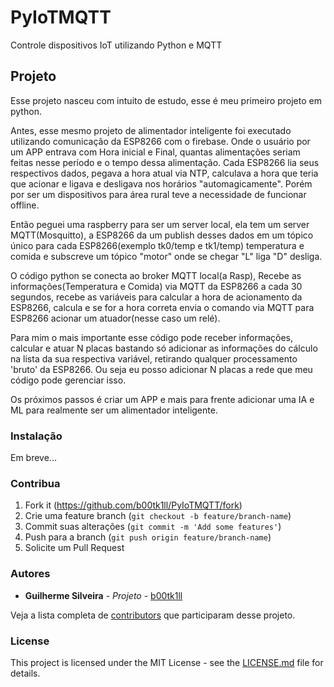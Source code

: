 # PyIoTMQTT
Controle dispositivos IoT utilizando Python e MQTT

## Projeto

Esse projeto nasceu com intuito de estudo, esse é meu primeiro projeto em python.

Antes, esse mesmo projeto de alimentador inteligente foi executado utilizando comunicação da ESP8266 com o firebase. Onde o usuário por um APP entrava com Hora inicial e Final, quantas alimentações seriam feitas nesse período e o tempo dessa alimentação. Cada ESP8266 lia seus respectivos dados, pegava a hora atual via NTP, calculava a hora que teria que acionar e ligava e desligava nos horários "automagicamente". Porém por ser um dispositivos para área rural teve a necessidade de funcionar offline.

Então peguei uma raspberry para ser um server local, ela tem um server MQTT(Mosquitto), a ESP8266 da um publish desses dados em um tópico único para cada ESP8266(exemplo tk0/temp e tk1/temp) temperatura e comida e subscreve um tópico "motor" onde se chegar "L" liga "D" desliga.

O código python se conecta ao broker MQTT local(a Rasp), Recebe as informações(Temperatura e Comida) via MQTT da ESP8266 a cada 30 segundos, recebe as variáveis para calcular a hora de acionamento da ESP8266, calcula e se for a hora correta envia o comando via MQTT para ESP8266 acionar um atuador(nesse caso um relé).

Para mim o mais importante esse código pode receber informações, calcular e atuar N placas bastando só adicionar as informações do cálculo na lista da sua respectiva variável, retirando qualquer processamento 'bruto' da ESP8266. Ou seja eu posso adicionar N placas a rede que meu código pode gerenciar isso.

Os próximos passos é criar um APP e mais para frente adicionar uma IA e ML para realmente ser um alimentador inteligente.

### Instalação
Em breve...

### Contribua
1. Fork it (<https://github.com/b00tk1ll/PyIoTMQTT/fork>)
2. Crie uma feature branch (`git checkout -b feature/branch-name`)
3. Commit suas alterações (`git commit -m 'Add some features'`)
4. Push para a branch (`git push origin feature/branch-name`)
5. Solicite um Pull Request

### Autores

* **Guilherme Silveira** - *Projeto* - [b00tk1ll](https://github.com/b00tk1ll)

Veja a lista completa de [contributors](https://github.com/b00tk1ll/samusci/contributors) que participaram desse projeto.

### License

This project is licensed under the MIT License - see the [LICENSE.md](LICENSE.md) file for details.

